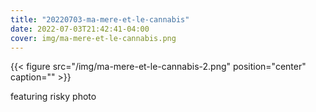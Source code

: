 ```yaml
---
title: "20220703-ma-mere-et-le-cannabis"
date: 2022-07-03T21:42:41-04:00
cover: img/ma-mere-et-le-cannabis.png
---
```


{{< figure src="/img/ma-mere-et-le-cannabis-2.png" position="center" caption="" >}}


featuring risky photo
